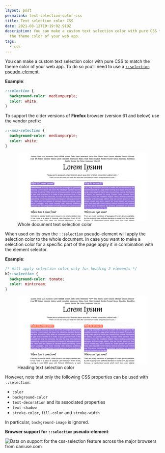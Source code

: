 ```yaml
---
layout: post
permalink: text-selection-color-css
title: Text selection color CSS
date: 2021-08-12T19:19:02.919Z
description: You can make a custom text selection color with pure CSS to match
  the theme color of your web app.
tags:
  - css
---
```


You can make a custom text selection color with pure CSS to match the theme color of your web app. To do so you’ll need to use a [`::selection` pseudo-element](https://developer.mozilla.org/en-US/docs/Web/CSS/::selection).

**Example**:

```css
::selection {
  background-color: mediumpurple;
  color: white;
}
```

To support the older versions of **Firefox** browser (version 61 and below) use the vendor prefix:

```css
::-moz-selection {
  background-color: mediumpurple;
  color: white;
}
```

<figure>
  <img class="shadow" src="/images/misc/document-text-selection-color.png" alt="Document text selection color" loading="lazy">
  <figcaption>Whole document text selection color</figcaption>
</figure>

When used on its own the `::selection` pseudo-element will apply the selection color to the whole document. In case you want to make a selection color for a specific part of the page apply it in combination with the element selector.

**Example**:

```css
/* Will apply selection color only for heading 2 elements */
h2::selection {
  background-color: tomato;
  color: mintcream;
}
```

<figure>
  <img class="shadow" src="/images/misc/heading-text-selection-color.png" alt="Heading text selection color" loading="lazy">
  <figcaption>Heading text selection color</figcaption>
</figure>

However, note that only the following CSS properties can be used with `::selection`:

* `color`
* `background-color`
* `text-decoration` and its associated properties
* `text-shadow`
* `stroke-color`, `fill-color` and `stroke-width`

In particular, `background-image` is ignored.

**Browser support for `::selection` pseudo-element**:

<p class="ciu_embed" data-feature="css-selection" data-periods="future_1,current,past_1" data-accessible-colours="false">
<picture>
<source type="image/webp" srcset="https://caniuse.bitsofco.de/image/css-selection.webp">
<source type="image/png" srcset="https://caniuse.bitsofco.de/image/css-selection.png">
<img src="https://caniuse.bitsofco.de/image/css-selection.jpg" alt="Data on support for the css-selection feature across the major browsers from caniuse.com">
</picture>
</p>
